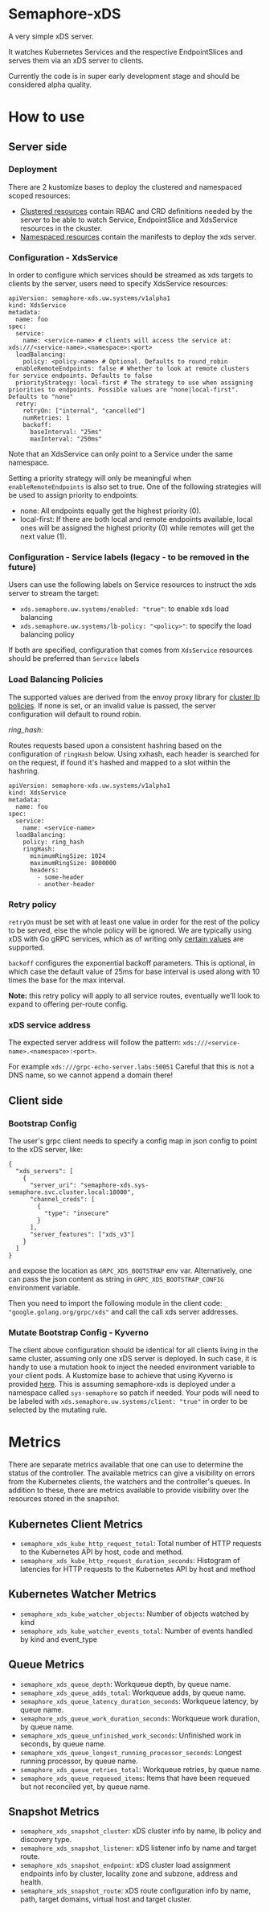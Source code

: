 # Semaphore-xDS

A very simple xDS server.

It watches Kubernetes Services and the respective EndpointSlices and serves them
via an xDS server to clients.

Currently the code is in super early development stage and should be considered
alpha quality.

# How to use

## Server side

### Deployment

There are 2 kustomize bases to deploy the clustered and namespaced scoped
resources:
- [Clustered resources](./deploy/kustomize/cluster/) contain RBAC and CRD
  definitions needed by the server to be able to watch Service, EndpointSlice
  and XdsService resources in the ckuster.
- [Namespaced resources](./deploy/kustomize/namespaced/) contain the manifests
  to deploy the xds server.

### Configuration - XdsService

In order to configure which services should be streamed as xds targets to
clients by the server, users need to specify XdsService resources:
```
apiVersion: semaphore-xds.uw.systems/v1alpha1
kind: XdsService
metadata:
  name: foo
spec:
  service:
    name: <service-name> # clients will access the service at: xds:///<service-name>.<namespace>:<port>
  loadBalancing:
    policy: <policy-name> # Optional. Defaults to round_robin
  enableRemoteEndpoints: false # Whether to look at remote clusters for service endpoints. Defaults to false
  priorityStrategy: local-first # The strategy to use when assigning priorities to endpoints. Possible values are "none|local-first". Defaults to "none"
  retry:
    retryOn: ["internal", "cancelled"]
    numRetries: 1
    backoff:
      baseInterval: "25ms"
      maxInterval: "250ms"
```

Note that an XdsService can only point to a Service under the same namespace.

Setting a priority strategy will only be meaningful when `enableRemoteEndpoints`
is also set to true. One of the following strategies will be used to assign
priority to endpoints:
- none: All endpoints equally get the highest priority (0).
- local-first: If there are both local and remote endpoints available, local
  ones will be assigned the highest priority (0) while remotes will get the next
  value (1).

### Configuration - Service labels (legacy - to be removed in the future)

Users can use the following labels on Service resources to instruct the xds
server to stream the target:
- `xds.semaphore.uw.systems/enabled: "true"`: to enable xds load balancing
- `xds.semaphore.uw.systems/lb-policy: "<policy>"`: to specify the load
  balancing policy

If both are specified, configuration that comes from `XdsService` resources
should be preferred than `Service` labels

### Load Balancing Policies

The supported values are derived from the envoy proxy library for [cluster lb
policies](https://pkg.go.dev/github.com/envoyproxy/go-control-plane/envoy/config/cluster/v3#Cluster_LbPolicy).
If none is set, or an invalid value is passed, the server configuration will
default to round robin.

*ring_hash:*

Routes requests based upon a consistent hashring based on the configuration of `ringHash` below.
Using xxhash, each header is searched for on the request, if found it's hashed and mapped to
a slot within the hashring.

```
apiVersion: semaphore-xds.uw.systems/v1alpha1
kind: XdsService
metadata:
  name: foo
spec:
  service:
    name: <service-name>
  loadBalancing:
    policy: ring_hash
    ringHash:
      minimumRingSize: 1024
      maximumRingSize: 8000000
      headers:
        - some-header
        - another-header
```

### Retry policy

`retryOn` must be set with at least one value in order for the rest of the policy to be served, else the whole policy will be ignored.
We are typically using xDS with Go gRPC services, which as of writing only [certain values](https://github.com/grpc/grpc-go/blob/3775f633ce208a524fd882c9b4678b95b8a5a4d4/xds/internal/xdsclient/xdsresource/unmarshal_rds.go#L165-L173) are supported.

`backoff` configures the exponential backoff parameters. This is optional, in which case the default value of 25ms for base interval is used along with 10 times the base for the max interval.

**Note:** this retry policy will apply to all service routes, eventually we'll look to expand to offering per-route config.

### xDS service address

The expected server address will follow the pattern:
`xds:///<service-name>.<namespace>:<port>`.

For example `xds:///grpc-echo-server.labs:50051`
Careful that this is not a DNS name, so we cannot append a domain there!

## Client side

### Bootstrap Config

The user's grpc client needs to specify a config map in json config to point to
the xDS server, like:
```
{
  "xds_servers": [
    {
      "server_uri": "semaphore-xds.sys-semaphore.svc.cluster.local:18000",
      "channel_creds": [
        {
          "type": "insecure"
        }
      ],
      "server_features": ["xds_v3"]          
    }
  ]
}
```
and expose the location as `GRPC_XDS_BOOTSTRAP` env var. Alternatively, one can
pass the json content as string in `GRPC_XDS_BOOTSTRAP_CONFIG` environment
variable.

Then you need to import the following module in the client code:
`_ "google.golang.org/grpc/xds"` and call the call xds server addresses.

### Mutate Bootstrap Config - Kyverno

The client above configuration should be identical for all clients living in the
same cluster, assuming only one xDS server is deployed. In such case, it is
handy to use a mutation hook to inject the needed environment variable to your
client pods. A Kustomize base to achieve that using Kyverno is provided [here](
./deploy/kustomize/kyverno/mutate/). This is assuming semaphore-xds is deployed
under a namespace called `sys-semaphore` so patch if needed. Your pods will need
to be labeled with `xds.semaphore.uw.systems/client: "true"` in order to be
selected by the mutating rule.

# Metrics

There are separate metrics available that one can use to determine the status
of the controller. The available metrics can give a visibility on errors from
the Kubernetes clients, the watchers and the controller's queues. In addition to
these, there are metrics available to provide visibility over the resources
stored in the snapshot.

## Kubernetes Client Metrics

- `semaphore_xds_kube_http_request_total`: Total number of HTTP requests to the
  Kubernetes API by host, code and method.
- `semaphore_xds_kube_http_request_duration_seconds`: Histogram of latencies for
  HTTP requests to the Kubernetes API by host and method

## Kubernetes Watcher Metrics

- `semaphore_xds_kube_watcher_objects`: Number of objects watched by kind
- `semaphore_xds_kube_watcher_events_total`: Number of events handled by kind
  and event_type

## Queue Metrics

- `semaphore_xds_queue_depth`: Workqueue depth, by queue name.
- `semaphore_xds_queue_adds_total`: Workqueue adds, by queue name.
- `semaphore_xds_queue_latency_duration_seconds`: Workqueue latency, by queue
  name.
- `semaphore_xds_queue_work_duration_seconds`: Workqueue work duration, by queue
  name.
- `semaphore_xds_queue_unfinished_work_seconds`: Unfinished work in seconds, by
  queue name.
- `semaphore_xds_queue_longest_running_processor_seconds`: Longest running
  processor, by queue name.
- `semaphore_xds_queue_retries_total`: Workqueue retries, by queue name.
- `semaphore_xds_queue_requeued_items`: Items that have been requeued but not
  reconciled yet, by queue name.

## Snapshot Metrics

- `semaphore_xds_snapshot_cluster`: xDS cluster info by name, lb policy and
  discovery type.
- `semaphore_xds_snapshot_listener`: xDS listener info by name and target route.
- `semaphore_xds_snapshot_endpoint`: xDS cluster load assignment endpoints info
  by cluster, locality zone and subzone, address and health.
- `semaphore_xds_snapshot_route`: xDS route configuration info by name, path,
  target domains, virtual host and target cluster.
